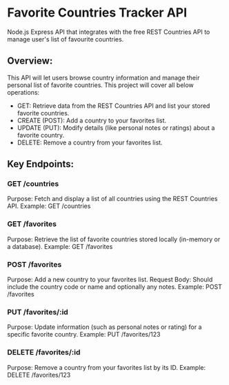# Favorite Countries Tracker API
 Node.js Express API that integrates with the free REST Countries API to manage user's list of favourite countries. 

## Overview:
This API will let users browse country information and manage their personal list of favorite countries. This project will cover all below operations:

- GET: Retrieve data from the REST Countries API and list your stored favorite countries.
- CREATE (POST): Add a country to your favorites list.
- UPDATE (PUT): Modify details (like personal notes or ratings) about a favorite country.
- DELETE: Remove a country from your favorites list.

## Key Endpoints:
### GET /countries
Purpose: Fetch and display a list of all countries using the REST Countries API.
Example: GET /countries

### GET /favorites
Purpose: Retrieve the list of favorite countries stored locally (in-memory or a database).
Example: GET /favorites

### POST /favorites
Purpose: Add a new country to your favorites list.
Request Body: Should include the country code or name and optionally any notes.
Example: POST /favorites

### PUT /favorites/:id
Purpose: Update information (such as personal notes or rating) for a specific favorite country.
Example: PUT /favorites/123

### DELETE /favorites/:id
Purpose: Remove a country from your favorites list by its ID.
Example: DELETE /favorites/123
